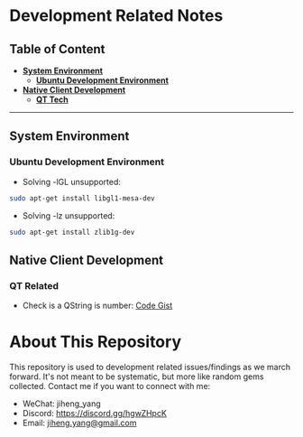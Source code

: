 # Development Related Notes

## Table of Content
- **[System Environment](#system-environment)**
    - **[Ubuntu Development Environment](#ubuntu-development-environment)**
- **[ Native Client Development](#native-client-development)**
    - **[QT Tech](#qt-related)**

---

## System Environment

### Ubuntu Development Environment

* Solving -lGL unsupported:  
```bash
sudo apt-get install libgl1-mesa-dev
```
* Solving -lz unsupported: 
```bash
sudo apt-get install zlib1g-dev
```

## Native Client Development


### QT Related

* Check is a QString is number: <a target=_blank href="https://gist.github.com/yangjiheng/d3313b7caa62b21ff4c04eb82264fcea">Code Gist</a>

# About This Repository

This repository is used to development related issues/findings as we march forward. It's not meant to be systematic, but more like random gems collected. Contact me if you want to connect with me:

* WeChat: jiheng_yang
* Discord: https://discord.gg/hgwZHpcK
* Email: jiheng.yang@gmail.com

